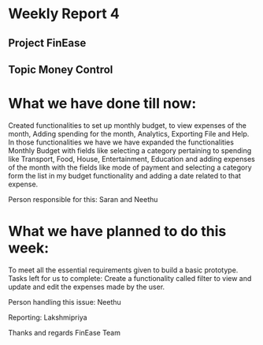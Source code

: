 # Weekly Report 4
## Project FinEase
## Topic Money Control

# What we have done till now: 
Created functionalities to set up monthly budget, to view expenses of the month, Adding spending for the month, Analytics, Exporting File and Help.
In those functionalities we have we have expanded the functionalities Monthly Budget with fields like selecting a category pertaining to spending like Transport, Food, House, Entertainment, Education and adding expenses of the month with the fields like mode of payment and selecting a category form the list in my budget functionality and adding a date related to that expense.

Person responsible for this: Saran and Neethu


# What we have planned to do this week: 
To meet all the essential requirements given to build a basic prototype.
Tasks left for us to complete: Create a functionality called filter to view and update and edit the expenses made by the user.

Person handling this issue: Neethu

Reporting: Lakshmipriya


Thanks and regards 
FinEase Team
